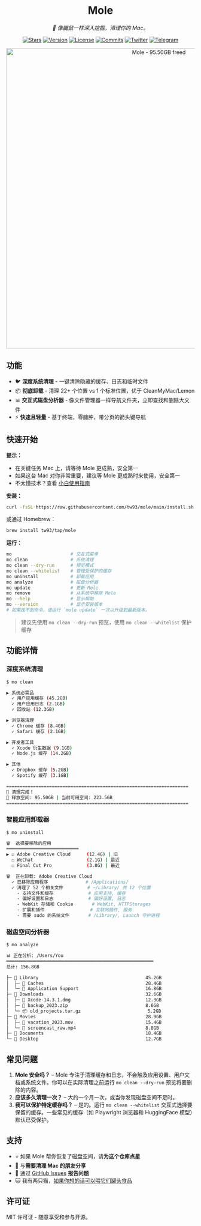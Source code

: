 <div align="center">
  <h1>Mole</h1>
  <p><em>🐹 像鼹鼠一样深入挖掘，清理你的 Mac。</em></p>
</div>

<p align="center">
  <a href="https://github.com/tw93/mole/stargazers"><img src="https://img.shields.io/github/stars/tw93/mole?style=flat-square" alt="Stars"></a>
  <a href="https://github.com/tw93/mole/releases"><img src="https://img.shields.io/github/v/tag/tw93/mole?label=version&style=flat-square" alt="Version"></a>
  <a href="LICENSE"><img src="https://img.shields.io/badge/license-MIT-blue.svg?style=flat-square" alt="License"></a>
  <a href="https://github.com/tw93/mole/commits"><img src="https://img.shields.io/github/commit-activity/m/tw93/mole?style=flat-square" alt="Commits"></a>
  <a href="https://twitter.com/HiTw93"><img src="https://img.shields.io/badge/follow-Tw93-red?style=flat-square&logo=Twitter" alt="Twitter"></a>
  <a href="https://t.me/+GclQS9ZnxyI2ODQ1"><img src="https://img.shields.io/badge/chat-Telegram-blueviolet?style=flat-square&logo=Telegram" alt="Telegram"></a>
</p>

<p align="center">
  <img src="https://cdn.tw93.fun/img/mole.jpeg" alt="Mole - 95.50GB freed" width="800" />
</p>

## 功能

- 🐦 **深度系统清理** - 一键清除隐藏的缓存、日志和临时文件
- 📦 **彻底卸载** - 清理 22+ 个位置 vs 1 个标准位置，优于 CleanMyMac/Lemon
- 📊 **交互式磁盘分析器** - 像文件管理器一样导航文件夹，立即查找和删除大文件
- ⚡️ **快速且轻量** - 基于终端，零臃肿，带分页的箭头键导航

## 快速开始

**提示：**

- 在关键任务 Mac 上，请等待 Mole 更成熟，安全第一
- 如果这台 Mac 对你非常重要，建议等 Mole 更成熟时来使用，安全第一
- 不太懂技术？查看 [小白使用指南](./GUIDE.md)

**安装：**

```bash
curl -fsSL https://raw.githubusercontent.com/tw93/mole/main/install.sh | bash
```

或通过 Homebrew：

```bash
brew install tw93/tap/mole
```

**运行：**

```bash
mo                      # 交互式菜单
mo clean                # 系统清理
mo clean --dry-run      # 预览模式
mo clean --whitelist    # 管理受保护的缓存
mo uninstall            # 卸载应用
mo analyze              # 磁盘分析器
mo update               # 更新 Mole
mo remove               # 从系统中移除 Mole
mo --help               # 显示帮助
mo --version            # 显示安装版本
# 如果找不到命令，请运行 `mole update` 一次以升级到最新版本。
```

> 建议先使用 `mo clean --dry-run` 预览，使用 `mo clean --whitelist` 保护缓存

## 功能详情

### 深度系统清理

```bash
$ mo clean

▶ 系统必需品
  ✓ 用户应用缓存 (45.2GB)
  ✓ 用户应用日志 (2.1GB)
  ✓ 回收站 (12.3GB)

▶ 浏览器清理
  ✓ Chrome 缓存 (8.4GB)
  ✓ Safari 缓存 (2.1GB)

▶ 开发者工具
  ✓ Xcode 衍生数据 (9.1GB)
  ✓ Node.js 缓存 (14.2GB)

▶ 其他
  ✓ Dropbox 缓存 (5.2GB)
  ✓ Spotify 缓存 (3.1GB)

====================================================================
🎉 清理完成！
💾 释放空间: 95.50GB | 当前可用空间: 223.5GB
====================================================================
```

### 智能应用卸载器

```bash
$ mo uninstall

🗑️  选择要移除的应用
═══════════════════════════
▶ ☑ Adobe Creative Cloud      (12.4G) | 旧
  ☐ WeChat                    (2.1G) | 最近
  ☐ Final Cut Pro             (3.8G) | 最近

🗑️  正在卸载: Adobe Creative Cloud
  ✓ 已移除应用程序              # /Applications/
  ✓ 清理了 52 个相关文件         # ~/Library/ 共 12 个位置
    - 支持文件和缓存             # 应用支持, 缓存
    - 偏好设置和日志             # 偏好设置, 日志
    - WebKit 存储和 Cookie       # WebKit, HTTPStorages
    - 扩展和插件                 # 互联网插件, 服务
    - 需要 sudo 的系统文件       # /Library/, Launch 守护进程
```

### 磁盘空间分析器

```bash
$ mo analyze

📊 正在分析: /Users/You
═══════════════════════════════════════════════════════
总计: 156.8GB

├─ 📁 Library                                        45.2GB
│  ├─ 📁 Caches                                      28.4GB
│  └─ 📁 Application Support                         16.8GB
├─ 📁 Downloads                                      32.6GB
│  ├─ 📄 Xcode-14.3.1.dmg                            12.3GB
│  ├─ 📄 backup_2023.zip                             8.6GB
│  └─ 📦 old_projects.tar.gz                         5.2GB
├─ 📁 Movies                                         28.9GB
│  ├─ 📄 vacation_2023.mov                           15.4GB
│  └─ 📄 screencast_raw.mp4                          8.8GB
├─ 📁 Documents                                      18.4GB
└─ 📁 Desktop                                        12.7GB
```

## 常见问题

1. **Mole 安全吗？** – Mole 专注于清理缓存和日志，不会触及应用设置、用户文档或系统文件。你可以在实际清理之前运行 `mo clean --dry-run` 预览将要删除的内容。
2. **应该多久清理一次？** – 大约一个月一次，或当你发现磁盘空间不足时。
3. **我可以保护特定缓存吗？** – 是的。运行 `mo clean --whitelist` 交互式选择要保留的缓存。一些常见的缓存（如 Playwright 浏览器和 HuggingFace 模型）默认已受保护。

## 支持

- ⭐️ 如果 Mole 帮你恢复了磁盘空间，请**为这个仓库点星**
- 💬 与**需要清理 Mac 的朋友分享**
- 🐛 通过 [GitHub Issues](https://github.com/tw93/mole/issues) **报告问题**
- 🐱 我有两只猫，<a href="https://miaoyan.app/cats.html?name=Mole" target="_blank">如果你想的话可以喂它们罐头食品</a>

## 许可证

MIT 许可证 - 随意享受和参与开源。